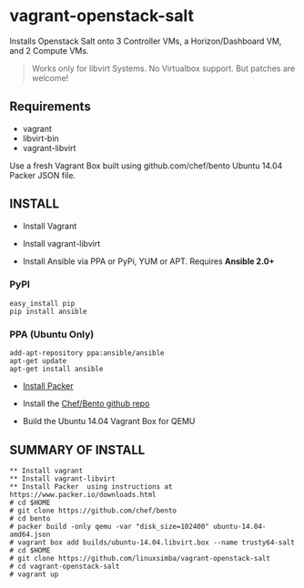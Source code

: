 # vagrant-openstack-salt

Installs Openstack Salt onto 3 Controller VMs, a Horizon/Dashboard VM, and 2
Compute VMs.

> Works only for libvirt Systems. No Virtualbox support. But patches are
> welcome!

## Requirements

* vagrant
* libvirt-bin
* vagrant-libvirt

Use a fresh Vagrant Box built using github.com/chef/bento Ubuntu 14.04 Packer
JSON file.

## INSTALL

* Install Vagrant

* Install vagrant-libvirt

* Install Ansible via PPA or PyPi, YUM or APT. Requires **Ansible 2.0+**

### PyPI
```
easy_install pip
pip install ansible
```

### PPA (Ubuntu Only)
```
add-apt-repository ppa:ansible/ansible
apt-get update
apt-get install ansible
```

* [Install Packer](http://www.packer.io/downloads.html)

* Install the [Chef/Bento github repo](https://github.com/chef/bento)

* Build the Ubuntu 14.04 Vagrant Box for QEMU


## SUMMARY OF INSTALL
```
** Install vagrant
** Install vagrant-libvirt
** Install Packer  using instructions at https://www.packer.io/downloads.html
# cd $HOME
# git clone https://github.com/chef/bento
# cd bento
# packer build -only qemu -var "disk_size=102400" ubuntu-14.04-amd64.json
# vagrant box add builds/ubuntu-14.04.libvirt.box --name trusty64-salt
# cd $HOME
# git clone https://github.com/linuxsimba/vagrant-openstack-salt
# cd vagrant-openstack-salt
# vagrant up
```
